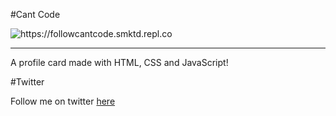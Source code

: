 #Cant Code

<img src="https://cdn.discordapp.com/attachments/891578585536684052/914460747210317834/unknown.png" alt="https://followcantcode.smktd.repl.co">

<hr>

A profile card made with HTML, CSS and JavaScript!

#Twitter

Follow me on twitter [here](https://followcantcode.smktd.repl.co)